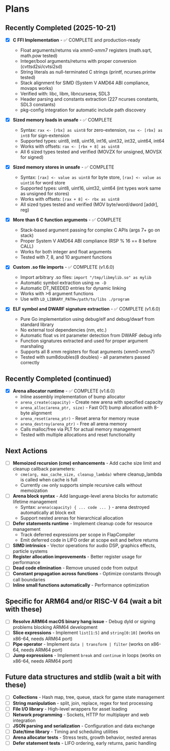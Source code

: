 # Plans

## Recently Completed (2025-10-21)

- [x] **C FFI Implementation** - ✅ COMPLETE and production-ready
  - Float arguments/returns via xmm0-xmm7 registers (math.sqrt, math.pow tested)
  - Integer/bool arguments/returns with proper conversion (cvttsd2si/cvtsi2sd)
  - String literals as null-terminated C strings (printf, ncurses.printw tested)
  - Stack alignment for SIMD (System V AMD64 ABI compliance, movaps works)
  - Verified with: libc, libm, libncursesw, SDL3
  - Header parsing and constants extraction (227 ncurses constants, SDL3 constants)
  - pkg-config integration for automatic include path discovery

- [x] **Sized memory loads in unsafe** - ✅ COMPLETE
  - Syntax: `rax <- [rbx] as uint8` for zero-extension, `rax <- [rbx] as int8` for sign-extension
  - Supported types: uint8, int8, uint16, int16, uint32, int32, uint64, int64
  - Works with offsets: `rax <- [rbx + 8] as uint8`
  - All 6 sized types tested and verified (MOVZX for unsigned, MOVSX for signed)

- [x] **Sized memory stores in unsafe** - ✅ COMPLETE
  - Syntax: `[rax] <- value as uint8` for byte store, `[rax] <- value as uint16` for word store
  - Supported types: uint8, uint16, uint32, uint64 (int types work same as unsigned for stores)
  - Works with offsets: `[rax + 8] <- rbx as uint8`
  - All sized types tested and verified (MOV byte/word/dword [addr], reg)

- [x] **More than 6 C function arguments** - ✅ COMPLETE
  - Stack-based argument passing for complex C APIs (args 7+ go on stack)
  - Proper System V AMD64 ABI compliance (RSP % 16 == 8 before CALL)
  - Works for both integer and float arguments
  - Tested with 7, 8, and 10 argument functions

- [x] **Custom .so file imports** - ✅ COMPLETE (v1.6.0)
  - Import arbitrary .so files: `import "/tmp/libmylib.so" as mylib`
  - Automatic symbol extraction using `nm -D`
  - Automatic DT_NEEDED entries for dynamic linking
  - Works with >6 argument functions
  - Use with `LD_LIBRARY_PATH=/path/to/libs ./program`

- [x] **ELF symbol and DWARF signature extraction** - ✅ COMPLETE (v1.6.0)
  - Pure Go implementation using debug/elf and debug/dwarf from standard library
  - No external tool dependencies (nm, etc.)
  - Automatic float vs int parameter detection from DWARF debug info
  - Function signatures extracted and used for proper argument marshaling
  - Supports all 8 xmm registers for float arguments (xmm0-xmm7)
  - Tested with sum8doubles(8 doubles) - all parameters passed correctly

## Recently Completed (continued)

- [x] **Arena allocator runtime** - ✅ COMPLETE (v1.6.0)
  - Inline assembly implementation of bump allocator
  - `arena_create(capacity)` - Create new arena with specified capacity
  - `arena_alloc(arena_ptr, size)` - Fast O(1) bump allocation with 8-byte alignment
  - `arena_reset(arena_ptr)` - Reset arena for memory reuse
  - `arena_destroy(arena_ptr)` - Free all arena memory
  - Calls malloc/free via PLT for actual memory management
  - Tested with multiple allocations and reset functionality

## Next Actions
- [ ] **Memoized recursion (cme) enhancements** - Add cache size limit and cleanup callback parameters:
  - `cme(arg, max_cache_size, cleanup_lambda)` where cleanup_lambda is called when cache is full
  - Currently `cme` only supports simple recursive calls without memoization
- [ ] **Arena block syntax** - Add language-level arena blocks for automatic lifetime management
  - Syntax: `arena(capacity) { ... code ... }` - arena destroyed automatically at block exit
  - Support nested arenas for hierarchical allocation
- [ ] **Defer statements runtime** - Implement cleanup code for resource management
  - Track deferred expressions per scope in FlapCompiler
  - Emit deferred code in LIFO order at scope exit and before returns
- [ ] **SIMD intrinsics** - Vector operations for audio DSP, graphics effects, particle systems
- [ ] **Register allocation improvements** - Better register usage for performance
- [ ] **Dead code elimination** - Remove unused code from output
- [ ] **Constant propagation across functions** - Optimize constants through call boundaries
- [ ] **Inline small functions automatically** - Performance optimization

## Specific for ARM64 and/or RISC-V 64 (wait a bit with these)

- [ ] **Resolve ARM64 macOS binary hang issue** - Debug dyld or signing problems blocking ARM64 development
- [ ] **Slice expressions** - Implement `list[1:5]` and `string[0:10]` (works on x86-64, needs ARM64 port)
- [ ] **Pipe operator** - Implement `data | transform | filter` (works on x86-64, needs ARM64 port)
- [ ] **Jump expressions** - Implement `break` and `continue` in loops (works on x86-64, needs ARM64 port)

## Future data structures and stdlib (wait a bit with these)

- [ ] **Collections** - Hash map, tree, queue, stack for game state management
- [ ] **String manipulation** - split, join, replace, regex for text processing
- [ ] **File I/O library** - High-level wrappers for asset loading
- [ ] **Network programming** - Sockets, HTTP for multiplayer and web integration
- [ ] **JSON parsing and serialization** - Configuration and data exchange
- [ ] **Date/time library** - Timing and scheduling utilities
- [ ] **Arena allocator tests** - Stress tests, growth behavior, nested arenas
- [ ] **Defer statement tests** - LIFO ordering, early returns, panic handling
